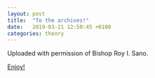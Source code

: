 ```yaml
---
layout: post
title:  "To the archives!"
date:   2019-03-21 12:50:45 +0100
categories: theory
---
```


Uploaded with permission of Bishop Roy I. Sano.

[Enjoy!](/files/SanoReader1976.pdf)
